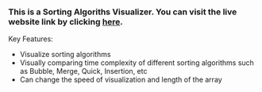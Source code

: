 ### This is a Sorting Algoriths Visualizer. You can visit the live website link by clicking [here](https://appie1702.github.io/Sorting-Visualizer/).

Key Features:

- Visualize sorting algorithms
- Visually comparing time complexity of different sorting algorithms such as Bubble, Merge, Quick, Insertion, etc
- Can change the speed of visualization and length of the array
